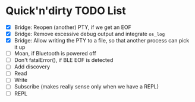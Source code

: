 # Quick'n'dirty TODO List

- [x] Bridge: Reopen (another) PTY, if we get an EOF
- [x] Bridge: Remove excessive debug output and integrate `os_log`
- [x] Bridge: Allow writing the PTY to a file, so that another process can pick it up
- [ ] Moan, if Bluetooth is powered off
- [ ] Don't fatalError(), if BLE EOF is detected
- [ ] Add discovery
- [ ] Read
- [ ] Write
- [ ] Subscribe (makes really sense only when we have a REPL)
- [ ] REPL
